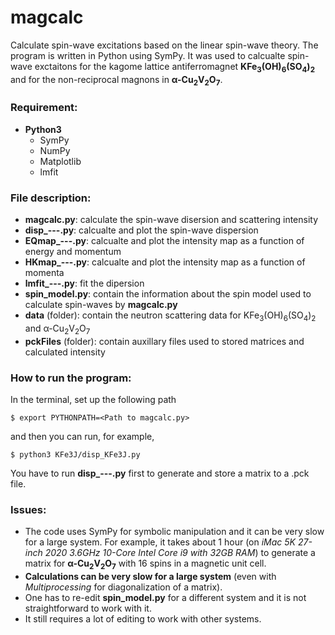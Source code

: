 # magcalc
Calculate spin-wave excitations based on the linear spin-wave theory.  The program is written in Python using SymPy.  It was used to calcualte spin-wave exctaitons for the kagome lattice antiferromagnet **KFe<sub>3</sub>(OH)<sub>6</sub>(SO<sub>4</sub>)<sub>2</sub>** and for the non-reciprocal magnons in **&alpha;-Cu<sub>2</sub>V<sub>2</sub>O<sub>7</sub>**.

### Requirement:
  - **Python3**
    - SymPy
    - NumPy
    - Matplotlib
    - lmfit


### File description:
  - **magcalc.py**: calculate the spin-wave disersion and scattering intensity
  - **disp_---.py**: calcualte and plot the spin-wave dispersion
  - **EQmap_---.py**: calcualte and plot the intensity map as a function of energy and momentum
  - **HKmap_---.py**: calcualte and plot the intensity map as a function of momenta
  - **lmfit_---.py**: fit the dipersion
  - **spin_model.py**: contain the information about the spin model used
to calculate spin-waves by **magcalc.py**
  - **data** (folder): contain the neutron scattering data for KFe<sub>3</sub>(OH)<sub>6</sub>(SO<sub>4</sub>)<sub>2</sub> and &alpha;-Cu<sub>2</sub>V<sub>2</sub>O<sub>7</sub>
  - **pckFiles** (folder): contain auxillary files used to stored matrices and calculated intensity

### How to run the program:
In the terminal, set up the following path
```
$ export PYTHONPATH=<Path to magcalc.py>
```
and then you can run, for example,
```
$ python3 KFe3J/disp_KFe3J.py
```
You have to run **disp_---.py** first to generate and store a matrix to a .pck file.
### Issues:
  - The code uses SymPy for symbolic manipulation and it can be very slow for a large system.  For example, it takes about 1 hour (on *iMac 5K 27-inch 2020 3.6GHz 10-Core Intel Core i9 with 32GB RAM*) to generate a matrix for **&alpha;-Cu<sub>2</sub>V<sub>2</sub>O<sub>7</sub>** with 16 spins in a magnetic unit cell.
  - **Calculations can be very slow for a large system** (even with *Multiprocessing* for diagonalization of a matrix).
  - One has to re-edit **spin_model.py** for a different system and it is not straightforward to work with it.
  - It still requires a lot of editing to work with other systems.
